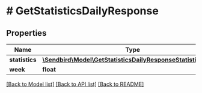 # # GetStatisticsDailyResponse

## Properties

Name | Type | Description | Notes
------------ | ------------- | ------------- | -------------
**statistics** | [**\Sendbird\Model\GetStatisticsDailyResponseStatisticsInner[]**](GetStatisticsDailyResponseStatisticsInner.md) |  | [optional]
**week** | **float** |  | [optional]

[[Back to Model list]](../../README.md#models) [[Back to API list]](../../README.md#endpoints) [[Back to README]](../../README.md)
